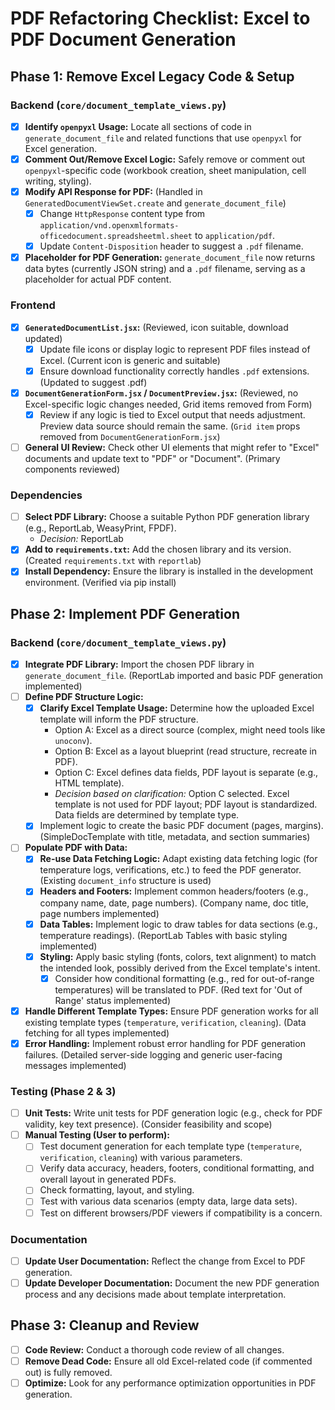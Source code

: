 # PDF Refactoring Checklist: Excel to PDF Document Generation

## Phase 1: Remove Excel Legacy Code & Setup

### Backend (`core/document_template_views.py`)
- [x] **Identify `openpyxl` Usage:** Locate all sections of code in `generate_document_file` and related functions that use `openpyxl` for Excel generation.
- [x] **Comment Out/Remove Excel Logic:** Safely remove or comment out `openpyxl`-specific code (workbook creation, sheet manipulation, cell writing, styling).
- [x] **Modify API Response for PDF:** (Handled in `GeneratedDocumentViewSet.create` and `generate_document_file`)
    - [x] Change `HttpResponse` content type from `application/vnd.openxmlformats-officedocument.spreadsheetml.sheet` to `application/pdf`.
    - [x] Update `Content-Disposition` header to suggest a `.pdf` filename.
- [x] **Placeholder for PDF Generation:** `generate_document_file` now returns data bytes (currently JSON string) and a `.pdf` filename, serving as a placeholder for actual PDF content.

### Frontend
- [x] **`GeneratedDocumentList.jsx`:** (Reviewed, icon suitable, download updated)
    - [x] Update file icons or display logic to represent PDF files instead of Excel. (Current icon is generic and suitable)
    - [x] Ensure download functionality correctly handles `.pdf` extensions. (Updated to suggest .pdf)
- [x] **`DocumentGenerationForm.jsx` / `DocumentPreview.jsx`:** (Reviewed, no Excel-specific logic changes needed, Grid items removed from Form)
    - [x] Review if any logic is tied to Excel output that needs adjustment. Preview data source should remain the same. (`Grid item` props removed from `DocumentGenerationForm.jsx`)
- [ ] **General UI Review:** Check other UI elements that might refer to "Excel" documents and update text to "PDF" or "Document". (Primary components reviewed)

### Dependencies
- [ ] **Select PDF Library:** Choose a suitable Python PDF generation library (e.g., ReportLab, WeasyPrint, FPDF).
    - *Decision:* ReportLab
- [x] **Add to `requirements.txt`:** Add the chosen library and its version. (Created `requirements.txt` with `reportlab`)
- [x] **Install Dependency:** Ensure the library is installed in the development environment. (Verified via pip install)

## Phase 2: Implement PDF Generation

### Backend (`core/document_template_views.py`)
- [x] **Integrate PDF Library:** Import the chosen PDF library in `generate_document_file`. (ReportLab imported and basic PDF generation implemented)
- [ ] **Define PDF Structure Logic:**
    - [x] **Clarify Excel Template Usage:** Determine how the uploaded Excel template will inform the PDF structure.
        - Option A: Excel as a direct source (complex, might need tools like `unoconv`).
        - Option B: Excel as a layout blueprint (read structure, recreate in PDF).
        - Option C: Excel defines data fields, PDF layout is separate (e.g., HTML template).
        - *Decision based on clarification:* Option C selected. Excel template is not used for PDF layout; PDF layout is standardized. Data fields are determined by template type.
    - [x] Implement logic to create the basic PDF document (pages, margins). (SimpleDocTemplate with title, metadata, and section summaries)
- [ ] **Populate PDF with Data:**
    - [x] **Re-use Data Fetching Logic:** Adapt existing data fetching logic (for temperature logs, verifications, etc.) to feed the PDF generator. (Existing `document_info` structure is used)
    - [x] **Headers and Footers:** Implement common headers/footers (e.g., company name, date, page numbers). (Company name, doc title, page numbers implemented)
    - [x] **Data Tables:** Implement logic to draw tables for data sections (e.g., temperature readings). (ReportLab Tables with basic styling implemented)
    - [x] **Styling:** Apply basic styling (fonts, colors, text alignment) to match the intended look, possibly derived from the Excel template's intent.
        - [x] Consider how conditional formatting (e.g., red for out-of-range temperatures) will be translated to PDF. (Red text for 'Out of Range' status implemented)
- [x] **Handle Different Template Types:** Ensure PDF generation works for all existing template types (`temperature`, `verification`, `cleaning`). (Data fetching for all types implemented)
- [x] **Error Handling:** Implement robust error handling for PDF generation failures. (Detailed server-side logging and generic user-facing messages implemented)

### Testing (Phase 2 & 3)
- [ ] **Unit Tests:** Write unit tests for PDF generation logic (e.g., check for PDF validity, key text presence). (Consider feasibility and scope)
- [ ] **Manual Testing (User to perform):**
    - [ ] Test document generation for each template type (`temperature`, `verification`, `cleaning`) with various parameters.
    - [ ] Verify data accuracy, headers, footers, conditional formatting, and overall layout in generated PDFs.
    - [ ] Check formatting, layout, and styling.
    - [ ] Test with various data scenarios (empty data, large data sets).
    - [ ] Test on different browsers/PDF viewers if compatibility is a concern.

### Documentation
- [ ] **Update User Documentation:** Reflect the change from Excel to PDF generation.
- [ ] **Update Developer Documentation:** Document the new PDF generation process and any decisions made about template interpretation.

## Phase 3: Cleanup and Review
- [ ] **Code Review:** Conduct a thorough code review of all changes.
- [ ] **Remove Dead Code:** Ensure all old Excel-related code (if commented out) is fully removed.
- [ ] **Optimize:** Look for any performance optimization opportunities in PDF generation.
